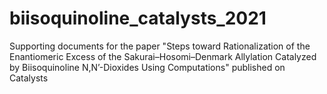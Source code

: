 # biisoquinoline_catalysts_2021
Supporting documents for the paper "Steps toward Rationalization of the Enantiomeric Excess of the Sakurai–Hosomi–Denmark Allylation Catalyzed by  Biisoquinoline N,N’-Dioxides Using Computations" published on Catalysts
